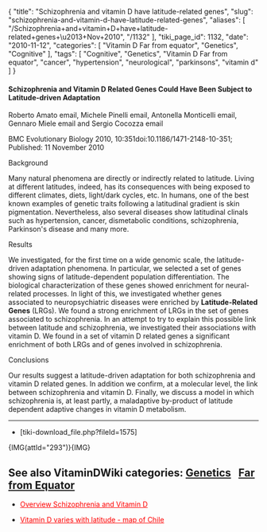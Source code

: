 {
    "title": "Schizophrenia and vitamin D have latitude-related genes",
    "slug": "schizophrenia-and-vitamin-d-have-latitude-related-genes",
    "aliases": [
        "/Schizophrenia+and+vitamin+D+have+latitude-related+genes+\u2013+Nov+2010",
        "/1132"
    ],
    "tiki_page_id": 1132,
    "date": "2010-11-12",
    "categories": [
        "Vitamin D Far from equator",
        "Genetics",
        "Cognitive"
    ],
    "tags": [
        "Cognitive",
        "Genetics",
        "Vitamin D Far from equator",
        "cancer",
        "hypertension",
        "neurological",
        "parkinsons",
        "vitamin d"
    ]
}


#### Schizophrenia and Vitamin D Related Genes Could Have Been Subject to Latitude-driven Adaptation

Roberto Amato email, Michele Pinelli email, Antonella Monticelli email, Gennaro Miele email and Sergio Cocozza email

BMC Evolutionary Biology 2010, 10:351doi:10.1186/1471-2148-10-351; Published: 	11 November 2010

Background

Many natural phenomena are directly or indirectly related to latitude. Living at different latitudes, indeed, has its consequences with being exposed to different climates, diets, light/dark cycles, etc. In humans, one of the best known examples of genetic traits following a latitudinal gradient is skin pigmentation. Nevertheless, also several diseases show latitudinal clinals such as hypertension, cancer, dismetabolic conditions, schizophrenia, Parkinson's disease and many more.

Results

We investigated, for the first time on a wide genomic scale, the latitude-driven adaptation phenomena. In particular, we selected a set of genes showing signs of latitude-dependent population differentiation. The biological characterization of these genes showed enrichment for neural-related processes. In light of this, we investigated whether genes associated to neuropsychiatric diseases were enriched by  **Latitude-Related Genes**  (LRGs). We found a strong enrichment of LRGs in the set of genes associated to schizophrenia. In an attempt to try to explain this possible link between latitude and schizophrenia, we investigated their associations with vitamin D. We found in a set of vitamin D related genes a significant enrichment of both LRGs and of genes involved in schizophrenia.

Conclusions

Our results suggest a latitude-driven adaptation for both schizophrenia and vitamin D related genes. In addition we confirm, at a molecular level, the link between schizophrenia and vitamin D. Finally, we discuss a model in which schizophrenia is, at least partly, a maladaptive by-product of latitude dependent adaptive changes in vitamin D metabolism. 

- - - - - 

* <span>[tiki-download_file.php?fileId=1575]</span>

{IMG(attId="293")}{IMG}

## See also VitaminDWiki categories: [Genetics](https://www.VitaminDWiki.com/tiki-browse_categories.php?parentId=72&sort_mode=created_desc)&nbsp; &nbsp;[Far from Equator](https://www.VitaminDWiki.com/tiki-browse_categories.php?parentId=63&sort_mode=created_desc)

* <a href="/posts/overview-schizophrenia-and-vitamin-d" style="color: red; text-decoration: underline;" title="This post/category does not exist yet: Overview Schizophrenia and Vitamin D">Overview Schizophrenia and Vitamin D</a>

* <a href="/posts/vitamin-d-varies-with-latitude-map-of-chile" style="color: red; text-decoration: underline;" title="This post/category does not exist yet: Vitamin D varies with latitude - map of Chile">Vitamin D varies with latitude - map of Chile</a>